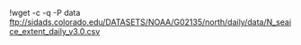 !wget -c -q -P data ftp://sidads.colorado.edu/DATASETS/NOAA/G02135/north/daily/data/N_seaice_extent_daily_v3.0.csv
